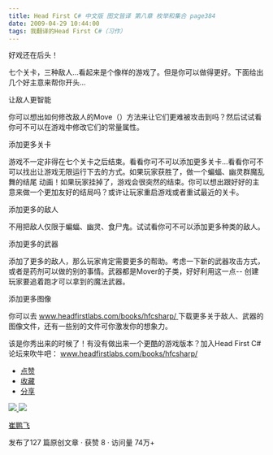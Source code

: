 ```yaml
---
title: Head First C# 中文版 图文皆译 第八章 枚举和集合 page384
date: 2009-04-29 10:44:00
tags: 我翻译的Head First C#（习作）
---
```

好戏还在后头！

  

七个关卡，三种敌人...看起来是个像样的游戏了。但是你可以做得更好。下面给出几个好主意来帮你开头...

  

让敌人更智能

  

你可以想出如何修改敌人的Move（）方法来让它们更难被攻击到吗？然后试试看你可不可以在游戏中修改它们的常量属性。

  

添加更多关卡

  

游戏不一定非得在七个关卡之后结束。看看你可不可以添加更多关卡...看看你可不可以找出让游戏无限运行下去的方式。如果玩家获胜了，做一个蝙蝠、幽灵群魔乱舞的结尾
动画！如果玩家挂掉了，游戏会很突然的结束。你可以想出跟好好的主意来做一个更加友好的结局吗？或许让玩家重启游戏或者重试最近的关卡。

添加更多的敌人

  

不用把敌人仅限于蝙蝠、幽灵、食尸鬼。试试看你可不可以添加更多种类的敌人。

  

添加更多的武器

  

添加了更多的敌人，那么玩家肯定需要更多的帮助。考虑一下新的武器攻击方式，或者是药剂可以做的别的事情。武器都是Mover的子类，好好利用这一点--
创建玩家要追着跑才可以拿到的魔法武器。

  

添加更多图像

  

你可以去  [ www.headfirstlabs.com/books/hfcsharp/
](http://www.headfirstlabs.com/books/hfcsharp/)
下载更多关于敌人、武器的图像文件，还有一些别的文件可你激发你的想象力。

  

该是你秀出来的时候了！有没有做出来一个更酷的游戏版本？加入Head First C#论坛来吹牛吧：  [
www.headfirstlabs.com/books/hfcsharp/
](http://www.headfirstlabs.com/books/hfcsharp/)

  * [ 点赞  ](javascript:;)
  * [ 收藏  ](javascript:;)
  * [ 分享 ](javascript:;)

[ ![](https://profile.csdnimg.cn/5/2/5/3_cuipengfei1)
![](https://g.csdnimg.cn/static/user-reg-year/1x/11.png)
](https://blog.csdn.net/cuipengfei1)

[ 崔鹏飞 ](https://blog.csdn.net/cuipengfei1)

发布了127 篇原创文章  ·  获赞 8  ·  访问量 74万+

